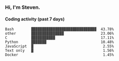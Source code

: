 ### Hi, I'm Steven.

#### Coding activity (past 7 days)
```
Bash        ▓▓▓▓▓▓▓▓▓▓▓▓▓▓▓▓▓▓▓▓▓▓▓▓▓▓▓▓▓▓  43.78%
other       ▓▓▓▓▓▓▓▓▓▓▓▓▓▓▓                 23.06%
C           ▓▓▓▓▓▓▓▓▓▓▓                     17.11%
Python      ▓▓▓▓▓▓▓                         10.48%
JavaScript  ▓                                2.55%
Text only   ▓                                1.56%
Docker                                       1.45%
```
